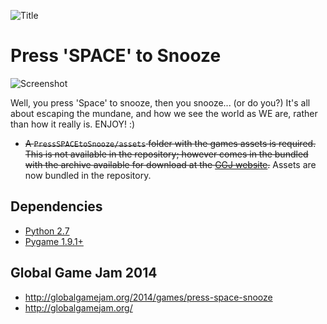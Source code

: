 ![Title](http://i.imgur.com/QAnWnGy.png "Title")

# Press 'SPACE' to Snooze

![Screenshot](http://globalgamejam.org/sites/default/files/styles/game_content__narrow/public/games/screenshots/02_5.png?itok=F6SwhADm "Screenshot")


Well, you press 'Space' to snooze, then you snooze... (or do you?) It's all about escaping the mundane, and how we see the world as WE are, rather than how it really is. ENJOY! :)

* ~~A `PressSPACEtoSnooze/assets` folder with the games assets is required. This is not available in the repository; however comes in the bundled with the archive available for download at the [GGJ website](http://globalgamejam.org/2014/games/press-space-snooze).~~ Assets are now bundled in the repository.

## Dependencies 
* [Python 2.7](http://www.python.org/download/releases/2.7.6/)
* [Pygame 1.9.1+](http://www.pygame.org/download.shtml)


## Global Game Jam 2014
* http://globalgamejam.org/2014/games/press-space-snooze
* http://globalgamejam.org/
